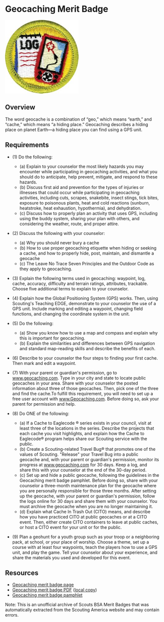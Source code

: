 

# Geocaching Merit Badge

![Geocaching Merit Badge](images/geocaching-merit-badge.jpg)

## Overview



The word geocache is a combination of “geo,” which means “earth,” and “cache,” which means “a hiding place.” Geocaching describes a hiding place on planet Earth—a hiding place you can find using a GPS unit.

## Requirements

* (1) Do the following:
    * (a) Explain to your counselor the most likely hazards you may encounter while participating in geocaching activities, and what you should do to anticipate, help prevent, mitigate, and respond to these hazards.
    * (b) Discuss first aid and prevention for the types of injuries or illnesses that could occur while participating in geocaching activities, including cuts, scrapes, snakebite, insect stings, tick bites, exposure to poisonous plants, heat and cold reactions (sunburn, heatstroke, heat exhaustion, hypothermia), and dehydration.
    * (c) Discuss how to properly plan an activity that uses GPS, including using the buddy system, sharing your plan with others, and considering the weather, route, and proper attire.


* (2) Discuss the following with your counselor:
    * (a) Why you should never bury a cache
    * (b) How to use proper geocaching etiquette when hiding or seeking a cache, and how to properly hide, post, maintain, and dismantle a geocache
    * (c) The Leave No Trace Seven Principles and the Outdoor Code as they apply to geocaching.


* (3) Explain the following terms used in geocaching: waypoint, log, cache, accuracy, difficulty and terrain ratings, attributes, trackable. Choose five additional terms to explain to your counselor.
* (4) Explain how the Global Positioning System (GPS) works. Then, using Scouting's Teaching EDGE, demonstrate to your counselor the use of a GPS unit. Include marking and editing a waypoint, changing field functions, and changing the coordinate system in the unit.
* (5) Do the following:
    * (a) Show you know how to use a map and compass and explain why this is important for geocaching.
    * (b) Explain the similarities and differences between GPS navigation and standard map-reading skills and describe the benefits of each.


* (6) Describe to your counselor the four steps to finding your first cache. Then mark and edit a waypoint.
* (7) With your parent or guardian's permission, go to www.geocaching.com. Type in your city  and state to locate public geocaches in your area. Share with your counselor the  posted information about three of those geocaches. Then, pick one of the three  and find the cache.To fulfill this requirement, you will need to set up a free user account with www.Geocaching.com. Before doing so, ask your parent for permission and help.
* (8) Do ONE of the following:
    * (a) If a Cache to Eaglecode ® series exists in your council, visit at least three of the locations in the series. Describe the projects that each cache you visit highlights, and explain how the Cache to Eaglecode® program helps share our Scouting service with the public.
    * (b) Create a Scouting-related Travel Bug® that promotes one of the values of Scouting. "Release" your Travel Bug into a public geocache and, with your parent or guardian's permission, monitor its progress at www.geocaching.com for 30 days. Keep a log, and share this with your counselor at the end of the 30-day period.
    * (c) Set up and hide a public geocache, following the guidelines in the Geocaching merit badge pamphlet. Before doing so, share with your counselor a three-month maintenance plan for the geocache where you are personally responsible for those three months. After setting up the geocache, with your parent or guardian's permission, follow the logs online for 30 days and share them with your counselor. You must archive the geocache when you are no longer maintaining it.
    * (d) Explain what Cache In Trash Out (CITO) means, and describe how you have practiced CITO at public geocaches or at a CITO event. Then, either create CITO containers to leave at public caches, or host a CITO event for your unit or for the public.


* (9) Plan a geohunt for a youth group such as your troop or a neighboring pack, at school, or your place of worship. Choose a theme, set up a course with at least four waypoints, teach the players how to use a GPS unit, and play the game. Tell your counselor about your experience, and share the materials you used and developed for this event.


## Resources

- [Geocaching merit badge page](https://www.scouting.org/merit-badges/geocaching/)
- [Geocaching merit badge PDF](https://filestore.scouting.org/filestore/Merit_Badge_ReqandRes/Pamphlets/Geocaching_2024.pdf) ([local copy](files/geocaching-merit-badge.pdf))
- [Geocaching merit badge pamphlet](https://www.scoutshop.org/scouts-bsa-geocaching-merit-badge-pamphlet-661777.html)

Note: This is an unofficial archive of Scouts BSA Merit Badges that was automatically extracted from the Scouting America website and may contain errors.